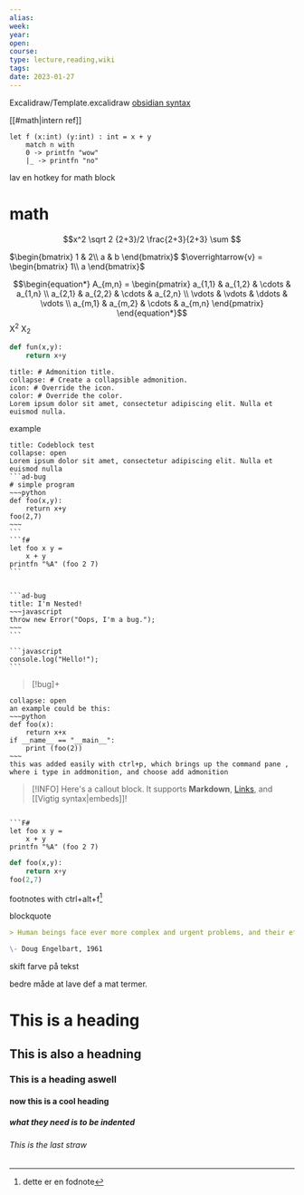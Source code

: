 ```yaml
---
alias:
week: 
year:
open:
course:
type: lecture,reading,wiki
tags:
date: 2023-01-27
---
```

Excalidraw/Template.excalidraw
[obsidian syntax](https://www.youtube.com/watch?v=d8fXEhWy_rY)

[[#math|intern ref]]

````F#
let f (x:int) (y:int) : int = x + y 
	match n with
	0 -> printfn "wow" 
	|_ -> printfn "no"
````
lav en hotkey for math block

# math
````math
x^2
\sqrt 2
{2+3}/2
\frac{2+3}{2+3}
\sum 
````

$\begin{bmatrix}   1 & 2\\   a & b   \end{bmatrix}$
$\overrightarrow{v} = \begin{bmatrix}   1\\   a   \end{bmatrix}$

$$\begin{equation*}
A_{m,n} = 
\begin{pmatrix}
a_{1,1} & a_{1,2} & \cdots & a_{1,n} \\
a_{2,1} & a_{2,2} & \cdots & a_{2,n} \\
\vdots  & \vdots  & \ddots & \vdots  \\
a_{m,1} & a_{m,2} & \cdots & a_{m,n} 
\end{pmatrix}
\end{equation*}$$
X<sup>2</sup> X<sub>2</sub>

```python
def fun(x,y):
	return x+y
```

```ad-<type> # Admonition type. See below for a list of available types. 
title: # Admonition title. 
collapse: # Create a collapsible admonition. 
icon: # Override the icon. 
color: # Override the color. 
Lorem ipsum dolor sit amet, consectetur adipiscing elit. Nulla et euismod nulla. 
```
example



````ad-info
title: Codeblock test
collapse: open 
Lorem ipsum dolor sit amet, consectetur adipiscing elit. Nulla et euismod nulla
```ad-bug
# simple program
~~~python
def foo(x,y):
	return x+y
foo(2,7)
~~~
```
```f#
let foo x y =
	x + y
printfn "%A" (foo 2 7)
```
````

````ad-info

```ad-bug
title: I'm Nested!
~~~javascript
throw new Error("Oops, I'm a bug.");
~~~
```

```javascript
console.log("Hello!");
```

````

> [!bug]+

```ad-example
collapse: open
an example could be this:
~~~python
def foo(x):
	return x+x
if __name__ == "__main__":
	print (foo(2))
~~~
this was added easily with ctrl+p, which brings up the command pane , where i type in addmonition, and choose add admonition
```


> [!INFO]
> Here's a callout block.
> It supports **Markdown**, [Links](https://help.obsidian.md/How+to/Use+callouts), and [[Vigtig syntax|embeds]]!

```

```F#
let foo x y =
	x + y
printfn "%A" (foo 2 7)
```

```python
def foo(x,y):
	return x+y
foo(2,7)
```

footnotes with ctrl+alt+f[^1]

blockquote
```md
> Human beings face ever more complex and urgent problems, and their effectiveness in dealing with these problems is a matter that is critical to the stability and continued progress of society.

\- Doug Engelbart, 1961
```
skift farve på tekst

bedre måde at lave def a mat termer.
# This is a heading
## This is also a headning
### This is a heading aswell
#### now this is a cool heading
##### what they need is to be indented
###### This is the last straw

[^1]: dette er en fodnote
